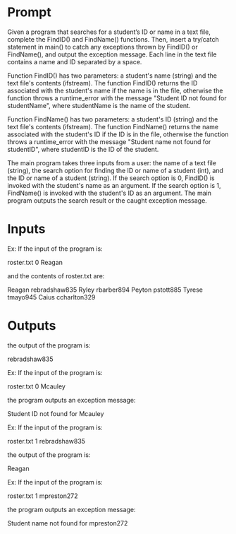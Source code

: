 # Prompt
Given a program that searches for a student’s ID or name in a text file, complete the FindID() and FindName() functions. Then, insert a try/catch statement in main() to catch any exceptions thrown by FindID() or FindName(), and output the exception message. Each line in the text file contains a name and ID separated by a space.

Function FindID() has two parameters: a student's name (string) and the text file's contents (ifstream). The function FindID() returns the ID associated with the student's name if the name is in the file, otherwise the function throws a runtime_error with the message "Student ID not found for studentName", where studentName is the name of the student.

Function FindName() has two parameters: a student's ID (string) and the text file's contents (ifstream). The function FindName() returns the name associated with the student's ID if the ID is in the file, otherwise the function throws a runtime_error with the message "Student name not found for studentID", where studentID is the ID of the student.

The main program takes three inputs from a user: the name of a text file (string), the search option for finding the ID or name of a student (int), and the ID or name of a student (string). If the search option is 0, FindID() is invoked with the student's name as an argument. If the search option is 1, FindName() is invoked with the student's ID as an argument. The main program outputs the search result or the caught exception message.

# Inputs

Ex: If the input of the program is:

roster.txt 0 Reagan

and the contents of roster.txt are:

Reagan rebradshaw835
Ryley rbarber894
Peyton pstott885
Tyrese tmayo945
Caius ccharlton329

# Outputs

the output of the program is:

rebradshaw835

Ex: If the input of the program is:

roster.txt 0 Mcauley

the program outputs an exception message:

Student ID not found for Mcauley

Ex: If the input of the program is:

roster.txt 1 rebradshaw835

the output of the program is:

Reagan

Ex: If the input of the program is:

roster.txt 1 mpreston272

the program outputs an exception message:

Student name not found for mpreston272

